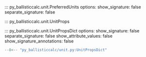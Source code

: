 ::: py_ballisticcalc.unit.PreferredUnits
    options:
        show_signature: false
        separate_signature: false

::: py_ballisticcalc.unit.UnitProps

::: py_ballisticcalc.unit.UnitPropsDict
    options:
        show_signature: false
        separate_signature: false
        show_attribute_values: false
        show_signature_annotations: false

```python
--8<-- "py_ballisticcalc/unit.py:UnitPropsDict"
```
